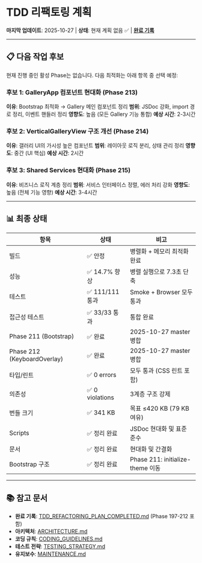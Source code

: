# TDD 리팩토링 계획

**마지막 업데이트**: 2025-10-27 | **상태**: 현재 계획 없음 ✅ |
**[완료 기록](./TDD_REFACTORING_PLAN_COMPLETED.md)**

---

## 📋 다음 작업 후보

현재 진행 중인 활성 Phase는 없습니다. 다음 최적화는 아래 항목 중 선택 예정:

### 후보 1: GalleryApp 컴포넌트 현대화 (Phase 213)

**이유**: Bootstrap 최적화 → Gallery 메인 컴포넌트 정리 **범위**: JSDoc 강화,
import 경로 정리, 이벤트 핸들러 정리 **영향도**: 높음 (모든 Gallery 기능 통합)
**예상 시간**: 2-3시간

### 후보 2: VerticalGalleryView 구조 개선 (Phase 214)

**이유**: 갤러리 UI의 가시성 높은 컴포넌트 **범위**: 레이아웃 로직 분리, 상태
관리 정리 **영향도**: 중간 (UI 핵심) **예상 시간**: 2시간

### 후보 3: Shared Services 현대화 (Phase 215)

**이유**: 비즈니스 로직 계층 정리 **범위**: 서비스 인터페이스 정렬, 에러 처리
강화 **영향도**: 높음 (전체 기능 영향) **예상 시간**: 3-4시간

---

## 📊 최종 상태

| 항목                        | 상태            | 비고                             |
| --------------------------- | --------------- | -------------------------------- |
| 빌드                        | ✅ 안정         | 병렬화 + 메모리 최적화 완료      |
| 성능                        | ✅ 14.7% 향상   | 병렬 실행으로 7.3초 단축         |
| 테스트                      | ✅ 111/111 통과 | Smoke + Browser 모두 통과        |
| 접근성 테스트               | ✅ 33/33 통과   | 통합 완료                        |
| Phase 211 (Bootstrap)       | ✅ 완료         | 2025-10-27 master 병합           |
| Phase 212 (KeyboardOverlay) | ✅ 완료         | 2025-10-27 master 병합           |
| 타입/린트                   | ✅ 0 errors     | 모두 통과 (CSS 린트 포함)        |
| 의존성                      | ✅ 0 violations | 3계층 구조 강제                  |
| 번들 크기                   | ✅ 341 KB       | 목표 ≤420 KB (79 KB 여유)        |
| Scripts                     | ✅ 정리 완료    | JSDoc 현대화 및 표준 준수        |
| 문서                        | ✅ 정리 완료    | 현대화 및 간결화                 |
| Bootstrap 구조              | ✅ 정리 완료    | Phase 211: initialize-theme 이동 |

---

## 📚 참고 문서

- **완료 기록**:
  [TDD_REFACTORING_PLAN_COMPLETED.md](./TDD_REFACTORING_PLAN_COMPLETED.md)
  (Phase 197-212 포함)
- **아키텍처**: [ARCHITECTURE.md](./ARCHITECTURE.md)
- **코딩 규칙**: [CODING_GUIDELINES.md](./CODING_GUIDELINES.md)
- **테스트 전략**: [TESTING_STRATEGY.md](./TESTING_STRATEGY.md)
- **유지보수**: [MAINTENANCE.md](./MAINTENANCE.md)
